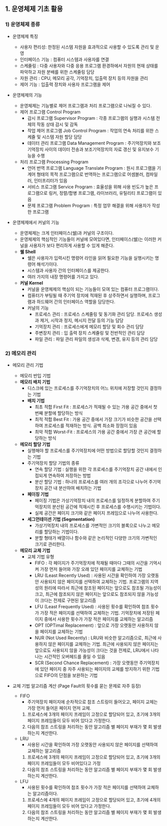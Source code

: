 ## 1. 운영체제 기초 활용

### 1) 운영체제 종류

- 운영체제 특징
    - 사용자 편리성: 한정된 시스템 자원을 효과적으로 사용할 수 있도록 관리 및 운영
    - 인터페이스 기능 : 컴퓨터 시스템과 사용자를 연결
    - 스케쥴링 : 다중 사용자와 다중 응용 프로그램 환경하에서 자원의 현재 상태를 파악하고 자원 분배를 위한 스케쥴링 담당
    - 자원 관리 : CPU, 메모리 공각, 기억장치, 입출력 장치 등의 자원을 관리
    - 제어 기능 : 입출력 장치와 사용자 프로그램을 제어
- 운영체제의 기능
    - 운영체제는 기능별로 제어 프로그램과 처리 프로그램으로 나눠질 수 있다.
    - 제어 프로그램 Control Program
        - 감시 프로그램 Supervisor Program : 각종 프로그램의 실행과 시스템 전체의 작동 상태 감시 및 감독
        - 작업 제어 프로그램 Job Control Program : 작업의 연속 처리를 위한 스케쥴 및 시스템 자원 할당 담당
        - 데이터 관리 프로그램 Data Management Program : 주기억장치와 보조기억장치 사이의 데이터 전송과 보조기억장치의 자료 갱신 및 유지보수 기능을 수행
    - 처리 프로그램 Processing Program
        - 언어 번역 프로그램 Language Translate Program : 원시 프로그램을 기계어 형태의 목적 프로그램으로 번역하는 프로그램으로 어셈블러, 컴파일러, 인터프리터가 있음
        - 서비스 프로그램 Service Program : 효율성을 위해 사용 빈도가 높은 프로그램으로 링커, 정렬/합병 프로그램, 라이브러리, 유틸리티 프로그램이 있음
        - 문제 프로그램 Problem Program : 특정 업무 해결을 위해 사용자가 작성한 프로그램

- 운영체제에서 커널의 기능
    - 운영체제는 크게 인터페이스(쉘)과 커널의 구조이다.
    - 운영체제의 핵심적인 기능들이 커널에 모여있다면, 인터페이스(쉘)는 이러한 커널을 사용자가 보다 편리하게 사용할 수 있게 해준다.
    - **쉘 Shell**
        - 쉘은 사용자가 입력시킨 명령어 라인을 읽어 필요한 기능을 실행시키는 명령어 해석기이다.
        - 시스템과 사용자 간의 인터페이스를 제공한다.
        - 여러 가지의 내장 명령어를 가지고 있다.
    - **커널 Kernel**
        - 커널을 운영체제의 핵심이 되는 기능들이 모여 있는 컴퓨터 프로그램이다.
        - 컴퓨터가 부팅될 때 주기억 장치에 적재된 후 상주하면서 실행하며, 프로그램과 하드웨어 간의 인터페이스 역할을 담당한다.
        - 커널의 기능
            - 프로세스 관리 : 프로세스 스케줄링 및 동기화 관리 담당. 프로세스 생성과 제거, 시작과 정지, 메시지 전달 등의 기능 담당
            - 기억장치 관리 : 프로세스에게 메모리 할당 및 회수 관리 담당
            - 주변장치 관리 : 입 출력 장치 스케쥴링 및 전반적인 관리 담당
            - 파일 관리 : 파일 관리 파일의 생성과 삭제, 변경, 유지 등의 관리 담당

### 2) 메모리 관리

- 메모리 관리 기법
    - 메모리 반입 기법
    - **메모리 배치 기법**
        - 디스크에 있는 프로세스를 주기억장치의 어느 위치에 저장할 것인지 결정하는 기법
        - **배치 기법**
            - 최초 적합 First Fit : 프로세스가 적재될 수 있는 가용 공간 중에서 첫 번째 분할에 할당하는 방식
            - 최적 적합 Best Fit : 가용 공간 중에서 가장 크기가 비슷한 공간을 선택하여 프로세스를 적재하는 방식. 공백 최소화 장점이 있음
            - 최악 적합 Worst-Fit : 프로세스의 가용 공간 중에서 가장 큰 공간에 할당하는 방식
    - **메모리 할당 기법**
        - 실행해야 할 프로세스를 주기억장치에 어떤 방법으로 할당할 것인지 결정하는 기법
        - 주기억장치 할당 기법의 종류
            - 연속 할당 기법 : 실행을 위한 각 프로세스를 주기억장치 공간 내에서 인접되게 연속하여 저장하는 방법
            - 분산 할당 기법 : 하나의 프로세스를 여러 개의 조각으로 나누어 주기억장치 공간 내 분산하여 배치하는 기법
        - **페이징 기법**
            - 페이징 기법은 가상기억장치 내의 프로세스를 일정하게 분할하여 주기억장치의 분산된 공간에 적재시킨 후 프로세스를 수행시키는 기법이다.
            - 실제 공간은 페이지 크기와 같은 페이지 프레임으로 나누어 사용한다.
        - **세그먼테이션 기법 (Segmentation)**
            - 가상기억장치 내의 프로세스를 가변적인 크기의 블록으로 나누고 메모리를 할당하는 기법이다.
            - 분할 형태가 배열이나 함수와 같은 논리적인 다양한 크기의 가변적인 크기로 관리한다.
    - **메모리 교체 기법**
        - 교체 기법 유형
            - FIFO : 각 페이지가 주기억장치에 적재될 때마다 그때의 시간을 기억시켜 가장 먼저 들어와 가장 오래 있던 페이지를 교체하는 기법
            - LRU (Least Recently Used) : 사용된 시간을 확인하여 가장 오랫동안 사용되지 않은 페이지를 선택하여 교체하는 기법. 프로그램의 지역성의 원리에 따라서 최근에 참조된 페이지는 앞으로도 참조될 가능성이 크고, 최근에 참조되지 않은 페이지는 앞으로도 참조되지 않을 가능성이 크다는 전제로 구현된 알고리즘
            - LFU (Least Frequently Used) : 사용된 횟수를 확인하여 참조 횟수가 가장 적은 페이지를 선택하여 교체하는 기법. 기억장치에 저장된 페이지 중에서 사용한 횟수가 가장 적은 페이지를 교체하는 알고리즘
            - OPT (OPTimal Replacement) : 앞으로 가장 오랫동안 사용하지 않을 페이지를 교체하는 기법
            - NUR (Not Used Recently) : LRU와 비슷한 알고리즘으로, 최근에 사용하지 않은 페이지를 교체하는 기법. 최근에 사용되지 않은 페이지는 앞으로도 사용되지 않을 가능성이 크다는 것을 전제로, LRU에서 나타나는 시간적인 오버헤드를 줄일 수 있음
            - SCR (Second Chance Replacement) : 가장 오랫동안 주기억장치에 있던 페이지 중 자주 사용되는 페이지의 교체를 방지하기 위한 기법으로 FIFO의 단점을 보완하는 기법

- 교체 기법 알고리즘 계산  (Page Fault의 횟수를 묻는 문제로 자주 등장)
    - FIFO
        - 주기억장치 페이지에 순차적으로 참조 스트링이 들어오고, 페이지 교체는 가장 먼저 들어온 페이지 먼저 교체.
        1. 프로세스에 3개의 페이지 프레임이 고정으로 할당되어 있고, 초기에 3개의 페이지 프레임들이 모두 비어 있다고 가정한다.
        2. 다음의 참조 스트링을 처리하는 동안 알고리즘 별 페이지 부재가 몇 회 발생하는지 계산한다.
    - LRU
        - 사용된 시간을 확인하여 가장 오랫동안 사용되지 않은 페이지를 선택하여 교체하는 알고리즘
        1. 프로세스에 3개의 페이지 프레임이 고정으로 할당되어 있고, 초기에 3개의 페이지 프레임들이 모두 비어있다고 가정
        2. 다음의 참조 스트링을 처리하는 동안 알고리즘 별 페이지 부재가 몇 회 발생하는지 계산한다.
    - LFU
        - 사용된 횟수를 확인하여 참조 횟수가 가장 적은 페이지를 선택하여 교체하는 알고리즘이다.
        1. 프로세스에 4개의 페이지 프레임이 고정으로 할당되어 있고, 초기에 4개의 페이지 프레임들이 모두 비어 있다고 가정한다.
        2. 다음의 참조 스트링을 처리하는 동안 알고리즘 별 페이지 부재가 몇 회 발생하는지 계산한다.